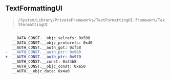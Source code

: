 ## TextFormattingUI

> `/System/Library/PrivateFrameworks/TextFormattingUI.framework/TextFormattingUI`

```diff

   __DATA_CONST.__objc_selrefs: 0x598
   __DATA_CONST.__objc_protorefs: 0x40
   __AUTH_CONST.__auth_got: 0xf38
-  __AUTH_CONST.__auth_ptr: 0x988
+  __AUTH_CONST.__auth_ptr: 0x970
   __AUTH_CONST.__const: 0x24b8
   __AUTH_CONST.__objc_const: 0xe50
   __AUTH.__objc_data: 0x4a0

```
